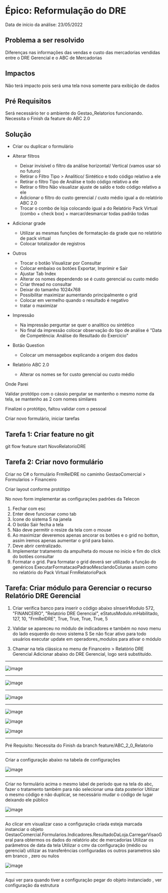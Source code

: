 # Épico: Reformulação do DRE
Data de início da análise: 23/05/2022

## Problema a ser resolvido
Diferenças nas informações das vendas e custo das mercadorias vendidas entre o DRE Gerencial e o ABC de Mercadorias

## Impactos
Não terá impacto pois será uma tela nova somente para exibição de dados

## Pré Requisitos
Será necessário ter o ambiente do Gestao_Relatorios funcionando.
Necessita o Finish da feature do ABC 2.0

## Solução

- Criar ou duplicar o formulário

- Alterar filtros
   - Deixar invisível o filtro da análise horizontal/ Vertical (vamos usar só no futuro) 
   - Retirar o Filtro Tipo > Analítico/ Sintético e todo código relativo a ele
   - Retirar o filtro Tipo de Análise  e todo código relativo a ele
   - Retirar o filtro Não visualizar ajuste de saldo  e todo código relativo a ele
   - Adicionar o filtro do custo gerencial / custo médio igual a do relatório ABC 2.0
   - Trocar o combo de loja colocando igual a do Relatório Pack Virtual (combo + check box) + marcar/desmarcar todas padrão todas

- Adicionar grade
    - Utilizar as mesmas funções de formatação da grade que no relatório de pack virtual
    - Colocar totalizador de registros 
    
- Outros
    - Trocar o botão Visualizar por Consultar
    - Colocar embaixo os botões Exportar, Imprimir e Sair 
    - Ajustar Tab Index
    - Alterar os nomes dependendo se é custo gerencial ou custo médio
    - Criar thread no consultar
    - Deixar do tamanho 1024x768
    - Possibilitar maximizar aumentando principalmente o grid
    - Colocar em vermelho quando o resultado é negativo
    - tratar o maximizar
    
- Impressão    
    - Na impressão perguntar se quer o analítico ou sintético
    - No final da impressão colocar observação do tipo de análise é "Data de Competência: Análise do Resultado do Exercício"    

- Botão Question
    - Colocar um mensagebox explicando a origem dos dados

- Relatório ABC 2.0 
    - Alterar os nomes se for custo gerencial ou custo médio


Onde Parei

Validar protótipo com o cássio
pergutar se mantenho o mesmo nome da tela, se mantenho as 2 com nomes similares

Finalizei o protótipo, faltou validar com o pessoal

Criar novo formulário, iniciar tarefas






## Tarefa 1: Criar feature no git

git flow feature start NovoRelatorioDRE



## Tarefa 2: Criar novo formulário
Criar no C# o formulário FrmRelDRE no caminho  GestaoComercial > Formularios > Financeiro

Criar layout conforme protótipo

No novo form implementar as configurações padrões da Telecon
1. Fechar com esc
1. Enter deve funcionar como tab
1. Ícone do sistema S na janela
1. O botão Sair fecha a tela
1. Não deve permitir o resize da tela com o mouse
1. Ao maximizar deveremos apenas ancorar os botões e o grid no botton, assim iremos apenas aumentar o grid para baixo.
1. Deve abrir centralizado. 
1. Implementar tratamento da ampulheta do mouse no início e fim do click do botões consultar
1. Formatar o grid. Para formatar o grid deverá ser utilizado a função do genéricos ExecutarFormatacaoPadraoMesclandoColunas assim como no relatório do Pack Virtual FrmRelatorioPack





## Tarefa: Criar módulo para Gerenciar o recurso Relatório DRE Gerencial

1. Criar verifica banco para inserir o código abaixo
sInserirModulo 572, "FINANCEIRO", "Relatório DRE Gerencial", eStatusModulo.mHabilitado, 127, 10, "FrmRelDRE", True, True, True, True, 5

2. Validar se apareceu no módulo de indicadores e também no novo menu do lado esquerdo do novo sistema S
Se não ficar ativo para todo usuários executar update em operadores_modulos para ativar o módulo


3. Chamar na tela clássica no menu de Financeiro > Relatório DRE Gerencial
Adicionar abaixo do DRE Gerencial, logo será substituído.








------------------------------------------------------------------------------------------------------

![image](https://user-images.githubusercontent.com/80394522/170387581-be5e6dff-f95a-4924-9a1b-dbf9045d7a5e.png)

------------------------------------------------------------------------------------------------------

![image](https://user-images.githubusercontent.com/80394522/169874103-36b84d01-40a6-45cb-8f83-7e6889e19e7d.png)

------------------------------------------------------------------------------------------------------

![image](https://user-images.githubusercontent.com/80394522/170390128-27d82208-c37c-4a5c-bca2-10d6a237aa38.png)

------------------------------------------------------------------------------------------------------

![image](https://user-images.githubusercontent.com/80394522/169874258-60505df8-d7ff-4215-bed7-4dd563ea6868.png)


![image](https://user-images.githubusercontent.com/80394522/169874352-e65b0abc-2fd4-4fdb-bfb3-88cc754f9290.png)


![image](https://user-images.githubusercontent.com/80394522/169874442-68c0a11b-99ac-40c3-bea0-613ada85b679.png)


------------------------------------------------------------------------------------------------------
Pré Requisito: Necessita do Finish da branch feature/ABC_2_0_Relatorio

------------------------------------------------------------------------------------------------------

Criar a configuração abaixo na tabela de configurações

![image](https://user-images.githubusercontent.com/80394522/170153508-ccaa511f-a0a3-4fea-bc6e-6ff2ba77223b.png)

------------------------------------------------------------------------------------------------------

Criar no formulário acima o mesmo label de período que na tela do abc, fazer o tratamento também para não selecionar uma data posterior
Utilizar o mesmo código e não duplicar, se necessário mudar o código de lugar deixando ele público

![image](https://user-images.githubusercontent.com/80394522/169921621-b7ae6b6b-8481-4ec4-88d1-d6704c556e2f.png)

------------------------------------------------------------------------------------------------------

Ao clicar em visualizar caso a configuração criada esteja marcada instanciar o objeto GestaoComercial.Formularios.Indicadores.ResultadoDaLoja.CarregarVisaoGeral para obtermos os dados do relatório abc de mercadorias
Utilizar os parâmetros de data da tela
Utilizar o cmv da configuração (médio ou gerencial)
utilizar as transferências configuradas
os outros parametros são em branco , zero ou nulos

![image](https://user-images.githubusercontent.com/80394522/169874541-7b3ee2ba-4ccf-4a83-b854-88cac08f6387.png)


------------------------------------------------------------------------------------------------------

Aqui ver para quando tiver a configuração pegar do objeto instanciado , ver configuração da estrutura
